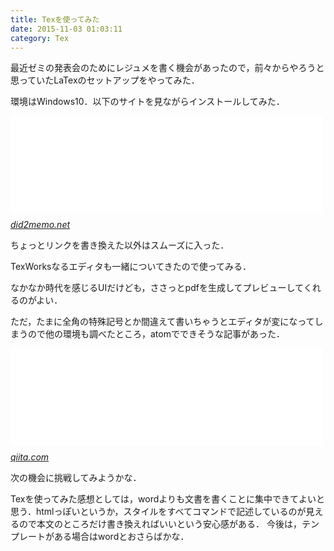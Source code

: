 ```yaml
---
title: Texを使ってみた
date: 2015-11-03 01:03:11
category: Tex
---
```


最近ゼミの発表会のためにレジュメを書く機会があったので，前々からやろうと思っていたLaTexのセットアップをやってみた．

環境はWindows10．以下のサイトを見ながらインストールしてみた．

<iframe src="//hatenablog-parts.com/embed?url=http%3A%2F%2Fdid2memo.net%2F2014%2F03%2F06%2Feasy-latex-install-windows-8-2014-03%2F" title="簡単LaTeXインストールWindows編（2015年7月版）" class="embed-card embed-webcard" scrolling="no" frameborder="0" style="display: block; width: 100%; height: 155px; max-width: 500px; margin: 10px 0px;"></iframe><cite class="hatena-citation"><a href="http://did2memo.net/2014/03/06/easy-latex-install-windows-8-2014-03/">did2memo.net</a></cite>

ちょっとリンクを書き換えた以外はスムーズに入った．

TexWorksなるエディタも一緒についてきたので使ってみる．

なかなか時代を感じるUIだけども，ささっとpdfを生成してプレビューしてくれるのがよい．

ただ，たまに全角の特殊記号とか間違えて書いちゃうとエディタが変になってしまうので他の環境も調べたところ，atomでできそうな記事があった．

<iframe src="//hatenablog-parts.com/embed?url=http%3A%2F%2Fqiita.com%2FJohn110%2Fitems%2F3c695beb2ed54b7730b9" title="Atomで日本語TeXをコンパイル可能にした話 - Qiita" class="embed-card embed-webcard" scrolling="no" frameborder="0" style="display: block; width: 100%; height: 155px; max-width: 500px; margin: 10px 0px;"></iframe><cite class="hatena-citation"><a href="http://qiita.com/John110/items/3c695beb2ed54b7730b9">qiita.com</a></cite>

次の機会に挑戦してみようかな．

Texを使ってみた感想としては，wordよりも文書を書くことに集中できてよいと思う．htmlっぽいというか，スタイルをすべてコマンドで記述しているのが見えるので本文のところだけ書き換えればいいという安心感がある．
今後は，テンプレートがある場合はwordとおさらばかな．

